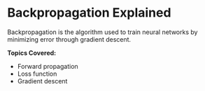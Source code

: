 # Backpropagation Explained

Backpropagation is the algorithm used to train neural networks by minimizing error through gradient descent.

**Topics Covered:**
- Forward propagation
- Loss function
- Gradient descent
